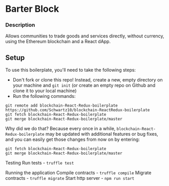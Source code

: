 # Barter Block

### Description

Allows communities to trade goods and services directly, without currency, using the Ethereum blockchain and a React dApp.

## Setup

To use this boilerplate, you'll need to take the following steps:

* Don't fork or clone this repo! Instead, create a new, empty directory on your machine and `git init` (or create an empty repo on Github and clone it to your local machine)
* Run the following commands:

```
git remote add blockchain-React-Redux-boilerplate https://github.com/Schwartz10/blockchain-ReactRedux-boilerplate
git fetch blockchain-React-Redux-boilerplate
git merge blockchain-React-Redux-boilerplate/master
```

Why did we do that? Because every once in a while, `blockchain-React-Redux-boilerplate` may be updated with additional features or bug fixes, and you can easily get those changes from now on by entering:

```
git fetch blockchain-React-Redux-boilerplate
git merge blockchain-React-Redux-boilerplate/master
```

Testing
Run tests - `truffle test`

Running the application
Compile contracts - `truffle compile`
Migrate contracts - `truffle migrate`
Start http server - `npm run start`
